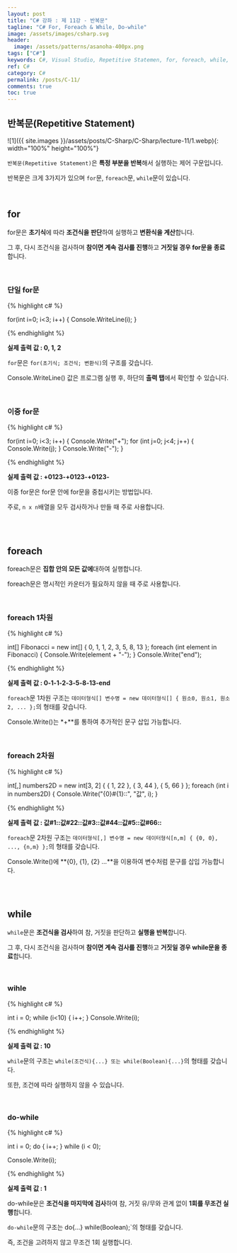 ```yaml
---
layout: post
title: "C# 강좌 : 제 11강 - 반복문"
tagline: "C# For, Foreach & While, Do-while"
image: /assets/images/csharp.svg
header:
  image: /assets/patterns/asanoha-400px.png
tags: ["C#"]
keywords: C#, Visual Studio, Repetitive Statemen, for, foreach, while, do-while
ref: C#
category: C#
permalink: /posts/C-11/
comments: true
toc: true
---
```


## 반복문(Repetitive Statement)

![1]({{ site.images }}/assets/posts/C-Sharp/C-Sharp/lecture-11/1.webp){: width="100%" height="100%"}

`반복문(Repetitive Statement)`은 **특정 부분을 반복**해서 실행하는 제어 구문입니다.

반복문은 크게 3가지가 있으며 `for`문, `foreach`문, `while`문이 있습니다.

<br>

## for

for문은 **초기식**에 따라 **조건식을 판단**하여 실행하고 **변환식을 계산**합니다.

그 후, 다시 조건식을 검사하며 **참이면 계속 검사를 진행**하고 **거짓일 경우 for문을 종료**합니다.

<br>

### 단일 for문

{% highlight c# %}

for(int i=0; i<3; i++)
{
    Console.WriteLine(i);
}

{% endhighlight %}

**실제 출력 값 : 0, 1, 2**

`for`문은 `for(초기식; 조건식; 변환식)`의 구조를 갖습니다.

Console.WriteLine() 값은 프로그램 실행 후, 하단의 **출력 탭**에서 확인할 수 있습니다.

<br>

### 이중 for문

{% highlight c# %}

for(int i=0; i<3; i++)
{
    Console.Write("+");
    for (int j=0; j<4; j++)
    {
        Console.Write(j);
    }
    Console.Write("-");
}

{% endhighlight %}

**실제 출력 값 : +0123-+0123-+0123-**

이중 for문은 for문 안에 for문을 중첩시키는 방법입니다.

주로, `n x n`배열을 모두 검사하거나 만들 때 주로 사용합니다.

<br>
<br>

## foreach

foreach문은 **집합 안의 모든 값에**대하여 실행합니다.

foreach문은 명시적인 카운터가 필요하지 않을 때 주로 사용합니다.

<br>

### foreach 1차원

{% highlight c# %}

int[] Fibonacci = new int[] { 0, 1, 1, 2, 3, 5, 8, 13 };
foreach (int element in Fibonacci)
{
    Console.Write(element + "-");
}
Console.Write("end");

{% endhighlight %}

**실제 출력 값 : 0-1-1-2-3-5-8-13-end**

`foreach`문 1차원 구조는 `데이터형식[] 변수명 = new 데이터형식[] { 원소0, 원소1, 원소2, ... };`의 형태를 갖습니다.

Console.Write()는 *+**를 통하여 추가적인 문구 삽입 가능합니다.

<br>

### foreach 2차원

{% highlight c# %}

int[,] numbers2D = new int[3, 2] { { 1, 22 }, { 3, 44 }, { 5, 66 } };
foreach (int i in numbers2D)
{
    Console.Write("{0}#{1}::", "값", i);
}

{% endhighlight %}

**실제 출력 값 : 값#1::값#22::값#3::값#44::값#5::값#66::**

`foreach`문 2차원 구조는 `데이터형식[,] 변수명 = new 데이터형식[n,m] { {0, 0}, ..., {n,m} };`의 형태를 갖습니다.

Console.Write()에 **{0}, {1}, {2} ...**을 이용하여 변수처럼 문구를 삽입 가능합니다.

<br>
<br>

## while

`while`문은 **조건식을 검사**하여 참, 거짓을 판단하고 **실행을 반복**합니다.

그 후, 다시 조건식을 검사하며 **참이면 계속 검사를 진행**하고 **거짓일 경우 while문을 종료**합니다.

<br>

### wihle

{% highlight c# %}

int i = 0;
while (i<10)
{
    i++;
}
Console.Write(i);

{% endhighlight %}

**실제 출력 값 : 10**

`while`문의 구조는 `while(조건식){...} 또는 while(Boolean){...}`의 형태를 갖습니다.

또한, 조건에 따라 실행하지 않을 수 있습니다.

<br>

### do-while

{% highlight c# %}

int i = 0;
do
{
    i++;
} while (i < 0);

Console.Write(i);

{% endhighlight %}

**실제 출력 값 : 1**

do-while문은 **조건식을 마지막에 검사**하여 참, 거짓 유/무와 관계 없이 **1회를 무조건 실행**합니다.

`do-while`문의 구조는 do{...} while(Boolean);`의 형태를 갖습니다.

즉, 조건을 고려하지 않고 무조건 1회 실행합니다.
